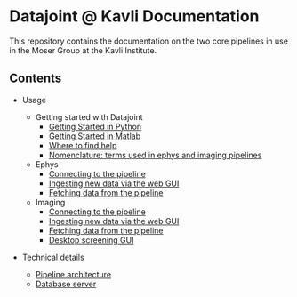 # Datajoint @ Kavli Documentation
This repository contains the documentation on the two core pipelines in use in the Moser Group at the Kavli Institute. 



## Contents

* Usage
  * Getting started with Datajoint
    * [Getting Started in Python](doc_common/getting_started_python.md)
    * [Getting Started in Matlab](doc_common/getting_started_matlab.md)
    * [Where to find help](doc_common/troubleshooting.md)
    * [Nomenclature: terms used in ephys and imaging pipelines](doc_common/nomenclature.md)
  * Ephys
    * [Connecting to the pipeline](doc_ephys/connecting.md)
    * [Ingesting new data via the web GUI](doc_ephys/ingestion_webgui.md)
    * [Fetching data from the pipeline](doc_ephys/fetching.md)
  * Imaging
    * [Connecting to the pipeline](doc_imaging/connecting.md)
    * [Ingesting new data via the web GUI](doc_imgaing/ingestion_webgui.md)
    * [Fetching data from the pipeline](doc_imaging/fetching.md)
    * [Desktop screening GUI](doc_imaging/desktop_gui.md)

* Technical details
  * [Pipeline architecture](doc_technical/architecture.md)
  * [Database server](doc_technical/database.md)

